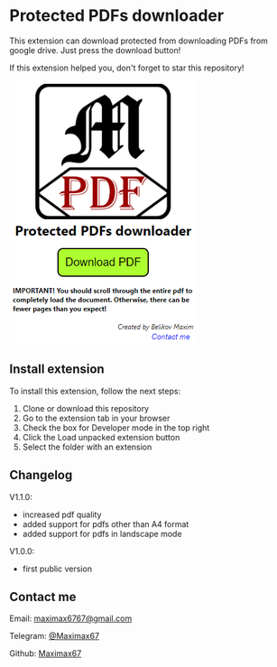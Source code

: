 # Protected PDFs downloader

This extension can download protected from downloading PDFs from google drive. Just press the download button!

If this extension helped you, don't forget to star this repository!

![Extension view](image.png)

## Install extension

To install this extension, follow the next steps:
1. Clone or download this repository
2. Go to the extension tab in your browser
3. Check the box for Developer mode in the top right
4. Click the Load unpacked extension button
5. Select the folder with an extension

## Changelog

V1.1.0:
- increased pdf quality
- added support for pdfs other than A4 format
- added support for pdfs in landscape mode

V1.0.0:
- first public version
## Contact me

Email: [maximax6767@gmail.com](mailto:maximax6767@gmail.com)

Telegram: [@Maximax67](https://t.me/Maximax67)

Github: [Maximax67](https://github.com/Maximax67)

